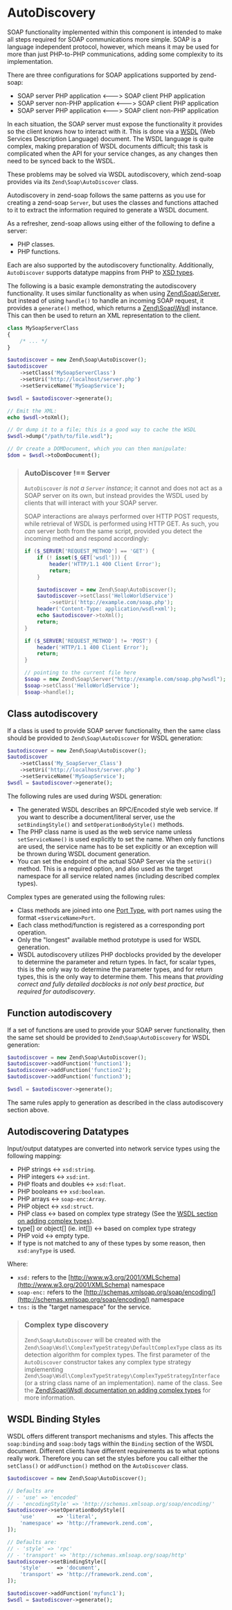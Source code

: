 # AutoDiscovery

SOAP functionality implemented within this component is intended to make all
steps required for SOAP communications more simple. SOAP is a language
independent protocol, however, which means it may be used for more than just
PHP-to-PHP communications, adding some complexity to its implementation.

There are three configurations for SOAP applications supported by zend-soap:

- SOAP server PHP application &lt;---&gt; SOAP client PHP application
- SOAP server non-PHP application &lt;---&gt; SOAP client PHP application
- SOAP server PHP application &lt;---&gt; SOAP client non-PHP application

In each situation, the SOAP server must expose the functionality it provides so
the client knows how to interact with it. This is done via a
[WSDL](http://www.w3.org/TR/wsdl) (Web Services Description Language) document.
The WSDL language is quite complex, making preparation of WSDL documents
difficult; this task is complicated when the API for your service changes, as
any changes then need to be synced back to the WSDL.

These problems may be solved via WSDL autodiscovery, which zend-soap provides
via its `Zend\Soap\AutoDiscover` class.

Autodiscovery in zend-soap follows the same patterns as you use for creating a
zend-soap `Server`, but uses the classes and functions attached to it to extract
the information required to generate a WSDL document.

As a refresher, zend-soap allows using either of the following to define a
server:

- PHP classes.
- PHP functions.

Each are also supported by the autodiscovery functionality. Additionally,
`AutoDiscover` supports datatype mappins from PHP to [XSD types](http://www.w3.org/TR/xmlschema-2/).

The following is a basic example demonstrating the autodiscovery functionality.
It uses similar functionality as when using [Zend\Soap\Server](server.md), but
instead of using `handle()` to handle an incoming SOAP request, it provides a
`generate()` method, which returns a [Zend\Soap\Wsdl](wsdl.md) instance. This
can then be used to return an XML representation to the client.

```php
class MySoapServerClass
{
    /* ... */
}

$autodiscover = new Zend\Soap\AutoDiscover();
$autodiscover
    ->setClass('MySoapServerClass')
    ->setUri('http://localhost/server.php')
    ->setServiceName('MySoapService');

$wsdl = $autodiscover->generate();

// Emit the XML:
echo $wsdl->toXml();

// Or dump it to a file; this is a good way to cache the WSDL
$wsdl->dump("/path/to/file.wsdl");

// Or create a DOMDocument, which you can then manipulate:
$dom = $wsdl->toDomDocument();
```

> ### AutoDiscover !== Server
>
> `AutoDiscover` *is not a `Server` instance*; it cannot and does not act as a
> SOAP server on its own, but instead provides the WSDL used by clients that
> will interact with your SOAP server.
>
> SOAP interactions are always performed over HTTP POST requests, while
> retrieval of WSDL is performed using HTTP GET. As such, you *can* server both
> from the same script, provided you detect the incoming method and respond
> accordingly:
>
> ```php
> if ($_SERVER['REQUEST_METHOD'] == 'GET') {
>     if (! isset($_GET['wsdl'])) {
>         header('HTTP/1.1 400 Client Error');
>         return;
>     }
>
>     $autodiscover = new Zend\Soap\AutoDiscover();
>     $autodiscover->setClass('HelloWorldService')
>         ->setUri('http://example.com/soap.php');
>     header('Content-Type: application/wsdl+xml');
>     echo $autodiscover->toXml();
>     return;
> }
>
> if ($_SERVER['REQUEST_METHOD'] != 'POST') {
>     header('HTTP/1.1 400 Client Error');
>     return;
> }
>
> // pointing to the current file here
> $soap = new Zend\Soap\Server("http://example.com/soap.php?wsdl");
> $soap->setClass('HelloWorldService');
> $soap->handle();
> ```

## Class autodiscovery

If a class is used to provide SOAP server functionality, then the same class
should be provided to `Zend\Soap\AutoDiscover` for WSDL generation:

```php
$autodiscover = new Zend\Soap\AutoDiscover();
$autodiscover
    ->setClass('My_SoapServer_Class')
    ->setUri('http://localhost/server.php')
    ->setServiceName('MySoapService');
$wsdl = $autodiscover->generate();
```

The following rules are used during WSDL generation:

- The generated WSDL describes an RPC/Encoded style web service. If you want to
  describe a document/literal server, use the `setBindingStyle()` and
  `setOperationBodyStyle()` methods.
- The PHP class name is used as the web service name unless `setServiceName()`
  is used explicitly to set the name. When only functions are used, the service
  name has to be set explicitly or an exception will be thrown during WSDL
  document generation.
- You can set the endpoint of the actual SOAP Server via the `setUri()` method.
  This is a required option, and also used as the target namespace for all
  service related names (including described complex types).

Complex types are generated using the following rules:

- Class methods are joined into one [Port Type](http://www.w3.org/TR/wsdl#_porttypes),
  with port names using the format `<$serviceName>Port`.
- Each class method/function is registered as a corresponding port operation.
- Only the "longest" available method prototype is used for WSDL generation.
- WSDL autodiscovery utilizes PHP docblocks provided by the developer to determine the
  parameter and return types. In fact, for scalar types, this is the only way to
  determine the parameter types, and for return types, this is the only way to
  determine them.  This means that *providing correct and fully detailed
  docblocks is not only best practice, but required for autodiscovery*.

## Function autodiscovery

If a set of functions are used to provide your SOAP server functionality, then
the same set should be provided to `Zend\Soap\AutoDiscovery` for WSDL
generation:

```php
$autodiscover = new Zend\Soap\AutoDiscover();
$autodiscover->addFunction('function1');
$autodiscover->addFunction('function2');
$autodiscover->addFunction('function3');

$wsdl = $autodiscover->generate();
```

The same rules apply to generation as described in the class autodiscovery section above.

## Autodiscovering Datatypes

Input/output datatypes are converted into network service types using the
following mapping:

- PHP strings &lt;-&gt; `xsd:string`.
- PHP integers &lt;-&gt; `xsd:int`.
- PHP floats and doubles &lt;-&gt; `xsd:float`.
- PHP booleans &lt;-&gt; `xsd:boolean`.
- PHP arrays &lt;-&gt; `soap-enc:Array`.
- PHP object &lt;-&gt; `xsd:struct`.
- PHP class &lt;-&gt; based on complex type strategy (See the [WSDL section on adding complex types](wsdl.md#adding-complex-type-information)).
- type\[\] or object\[\] (ie. int\[\]) &lt;-&gt; based on complex type strategy
- PHP void &lt;-&gt; empty type.
- If type is not matched to any of these types by some reason, then `xsd:anyType` is used.

Where:

- `xsd:` refers to the [http://www.w3.org/2001/XMLSchema](http://www.w3.org/2001/XMLSchema)
  namespace
- `soap-enc:` refers to the [http://schemas.xmlsoap.org/soap/encoding/](http://schemas.xmlsoap.org/soap/encoding/)
  namespace
- `tns:` is the "target namespace" for the service.

> ### Complex type discovery
>
> `Zend\Soap\AutoDiscover` will be created with the
> `Zend\Soap\Wsdl\ComplexTypeStrategy\DefaultComplexType` class as its detection
> algorithm for complex types. The first parameter of the `AutoDiscover`
> constructor takes any complex type strategy implementing
> `Zend\Soap\Wsdl\ComplexTypeStrategy\ComplexTypeStrategyInterface` (or a string
> class name of an implementation).  name of the class. See the
> [Zend\Soap\Wsdl documentation on adding complex types](wsdl.md#adding-complex-type-information)
> for more information.

## WSDL Binding Styles

WSDL offers different transport mechanisms and styles. This affects the
`soap:binding` and `soap:body` tags within the `Binding` section of the WSDL
document. Different clients have different requirements as to what options
really work. Therefore you can set the styles before you call either the
`setClass()` or `addFunction()` method on the `AutoDiscover` class.

```php
$autodiscover = new Zend\Soap\AutoDiscover();

// Defaults are
// - 'use' => 'encoded'
// - 'encodingStyle' => 'http://schemas.xmlsoap.org/soap/encoding/'
$autodiscover->setOperationBodyStyle([
    'use'       => 'literal',
    'namespace' => 'http://framework.zend.com',
]);

// Defaults are:
// - 'style' => 'rpc'
// - 'transport' => 'http://schemas.xmlsoap.org/soap/http'
$autodiscover->setBindingStyle([
    'style'     => 'document',
    'transport' => 'http://framework.zend.com',
]);

$autodiscover->addFunction('myfunc1');
$wsdl = $autodiscover->generate();
```
